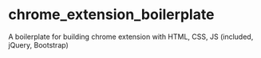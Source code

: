 # chrome_extension_boilerplate
A boilerplate for building chrome extension with HTML, CSS, JS (included, jQuery, Bootstrap)
